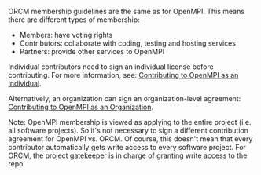 ORCM membership guidelines are the same as for OpenMPI.  This means there are different types of membership:

* Members: have voting rights
* Contributors: collaborate with coding, testing and hosting services
* Partners: provide other services to OpenMPI

Individual contributors need to sign an individual license before contributing.  For more information, see: [Contributing to OpenMPI as an Individual](http://www.open-mpi.org/community/contribute/individual.php).

Alternatively, an organization can sign an organization-level agreement: [Contributing to OpenMPI as an Organization](http://www.open-mpi.org/community/contribute/corporate.php).

Note: OpenMPI membership is viewed as applying to the entire project (i.e. all software projects).  So it's not necessary to sign a different contribution agreement for OpenMPI vs. ORCM.  Of course, this doesn't mean that every contributor automatically gets write access to every software project.  For ORCM, the project gatekeeper is in charge of granting write access to the repo.
